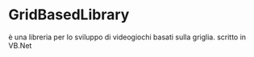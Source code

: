 # GridBasedLibrary
è una libreria per lo sviluppo di videogiochi basati sulla griglia. scritto in VB.Net

